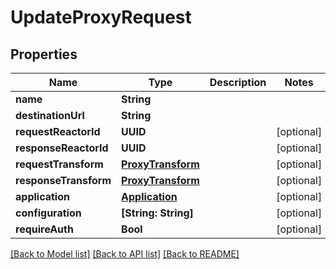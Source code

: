 # UpdateProxyRequest

## Properties
Name | Type | Description | Notes
------------ | ------------- | ------------- | -------------
**name** | **String** |  | 
**destinationUrl** | **String** |  | 
**requestReactorId** | **UUID** |  | [optional] 
**responseReactorId** | **UUID** |  | [optional] 
**requestTransform** | [**ProxyTransform**](ProxyTransform.md) |  | [optional] 
**responseTransform** | [**ProxyTransform**](ProxyTransform.md) |  | [optional] 
**application** | [**Application**](Application.md) |  | [optional] 
**configuration** | **[String: String]** |  | [optional] 
**requireAuth** | **Bool** |  | [optional] 

[[Back to Model list]](../README.md#documentation-for-models) [[Back to API list]](../README.md#documentation-for-api-endpoints) [[Back to README]](../README.md)


